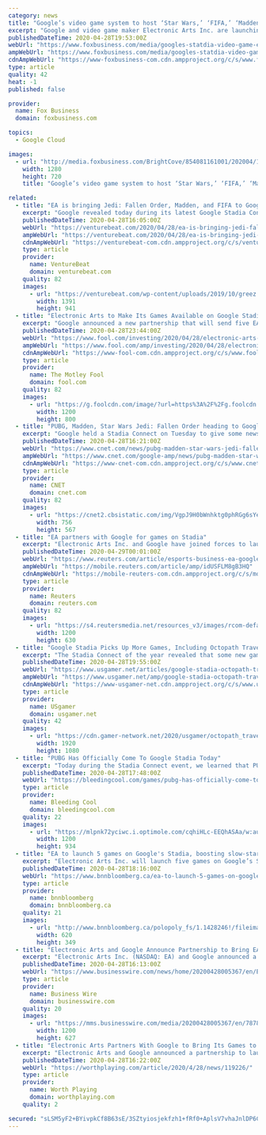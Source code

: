 ```yaml
---
category: news
title: "Google’s video game system to host ‘Star Wars,’ ‘FIFA,’ ‘Madden NFL’"
excerpt: "Google and video game maker Electronic Arts Inc. are launching five games on its cloud-based gaming platform Stadia. The system will feature EA’s hit “Star Wars Jedi: Fallen Order” by the end of the year."
publishedDateTime: 2020-04-28T19:53:00Z
webUrl: "https://www.foxbusiness.com/media/googles-statdia-video-game-electronic-arts"
ampWebUrl: "https://www.foxbusiness.com/media/googles-statdia-video-game-electronic-arts.amp"
cdnAmpWebUrl: "https://www-foxbusiness-com.cdn.ampproject.org/c/s/www.foxbusiness.com/media/googles-statdia-video-game-electronic-arts.amp"
type: article
quality: 42
heat: -1
published: false

provider:
  name: Fox Business
  domain: foxbusiness.com

topics:
  - Google Cloud

images:
  - url: "http://media.foxbusiness.com/BrightCove/854081161001/202004/1622/854081161001_6150059874001_6150063548001-vs.jpg"
    width: 1280
    height: 720
    title: "Google’s video game system to host ‘Star Wars,’ ‘FIFA,’ ‘Madden NFL’"

related:
  - title: "EA is bringing Jedi: Fallen Order, Madden, and FIFA to Google Stadia"
    excerpt: "Google revealed today during its latest Google Stadia Connect presentation that Electronic Arts is bringing some big games to the cloud gaming service."
    publishedDateTime: 2020-04-28T16:05:00Z
    webUrl: "https://venturebeat.com/2020/04/28/ea-is-bringing-jedi-fallen-order-madden-and-fifa-to-google-stadia/"
    ampWebUrl: "https://venturebeat.com/2020/04/28/ea-is-bringing-jedi-fallen-order-madden-and-fifa-to-google-stadia/amp/"
    cdnAmpWebUrl: "https://venturebeat-com.cdn.ampproject.org/c/s/venturebeat.com/2020/04/28/ea-is-bringing-jedi-fallen-order-madden-and-fifa-to-google-stadia/amp/"
    type: article
    provider:
      name: VentureBeat
      domain: venturebeat.com
    quality: 82
    images:
      - url: "https://venturebeat.com/wp-content/uploads/2019/10/greez.jpg?fit=1391%2C941&strip=all"
        width: 1391
        height: 941
  - title: "Electronic Arts to Make Its Games Available on Google Stadia"
    excerpt: "Google announced a new partnership that will send five EA games to Google's gaming service, Google Stadia, later this year and into 2021. Google Stadia is a cloud-based subscription service that lets players play a selection of games for a monthly fee."
    publishedDateTime: 2020-04-28T23:44:00Z
    webUrl: "https://www.fool.com/investing/2020/04/28/electronic-arts-partners-with-google-to-make-its-g.aspx"
    ampWebUrl: "https://www.fool.com/amp/investing/2020/04/28/electronic-arts-partners-with-google-to-make-its-g.aspx"
    cdnAmpWebUrl: "https://www-fool-com.cdn.ampproject.org/c/s/www.fool.com/amp/investing/2020/04/28/electronic-arts-partners-with-google-to-make-its-g.aspx"
    type: article
    provider:
      name: The Motley Fool
      domain: fool.com
    quality: 82
    images:
      - url: "https://g.foolcdn.com/image/?url=https%3A%2F%2Fg.foolcdn.com%2Feditorial%2Fimages%2F570119%2Fman-playing-video-games-cloud-streaming.jpg&w=1200&op=resize"
        width: 1200
        height: 800
  - title: "PUBG, Madden, Star Wars Jedi: Fallen Order heading to Google Stadia"
    excerpt: "Google held a Stadia Connect on Tuesday to give some news of what's coming to the cloud-streaming service in 2020. The big reveal was that PlayerUnknown's Battlegrounds, better known as PUBG, is available now for free to Stadia Pro subscribers."
    publishedDateTime: 2020-04-28T16:21:00Z
    webUrl: "https://www.cnet.com/news/pubg-madden-star-wars-jedi-fallen-order-heading-to-google-stadia/"
    ampWebUrl: "https://www.cnet.com/google-amp/news/pubg-madden-star-wars-jedi-fallen-order-heading-to-google-stadia/"
    cdnAmpWebUrl: "https://www-cnet-com.cdn.ampproject.org/c/s/www.cnet.com/google-amp/news/pubg-madden-star-wars-jedi-fallen-order-heading-to-google-stadia/"
    type: article
    provider:
      name: CNET
      domain: cnet.com
    quality: 82
    images:
      - url: "https://cnet2.cbsistatic.com/img/VgpJ9H0bWnhktg0phRGg6sYeLow=/756x567/2020/04/28/6f157de2-cabe-4756-8799-66b36963d469/screen-shot-2020-04-28-at-12-07-50-pm.png"
        width: 756
        height: 567
  - title: "EA partners with Google for games on Stadia"
    excerpt: "Electronic Arts Inc. and Google have joined forces to launch five EA games on Stadia, Google's cloud-based gaming platform, the organizations announced Tuesday."
    publishedDateTime: 2020-04-29T00:01:00Z
    webUrl: "https://www.reuters.com/article/esports-business-ea-google-idUSFLM8gB3HQ"
    ampWebUrl: "https://mobile.reuters.com/article/amp/idUSFLM8gB3HQ"
    cdnAmpWebUrl: "https://mobile-reuters-com.cdn.ampproject.org/c/s/mobile.reuters.com/article/amp/idUSFLM8gB3HQ"
    type: article
    provider:
      name: Reuters
      domain: reuters.com
    quality: 82
    images:
      - url: "https://s4.reutersmedia.net/resources_v3/images/rcom-default.png"
        width: 1200
        height: 630
  - title: "Google Stadia Picks Up More Games, Including Octopath Traveler and PUBG"
    excerpt: "The Stadia Connect of the year revealed that some new games are coming to the platform, though it'll take a while for them all to arrive. Several new games are coming to Google's cloud gaming service,"
    publishedDateTime: 2020-04-28T19:55:00Z
    webUrl: "https://www.usgamer.net/articles/google-stadia-octopath-traveler-pubg-more-games"
    ampWebUrl: "https://www.usgamer.net/amp/google-stadia-octopath-traveler-pubg-more-games"
    cdnAmpWebUrl: "https://www-usgamer-net.cdn.ampproject.org/c/s/www.usgamer.net/amp/google-stadia-octopath-traveler-pubg-more-games"
    type: article
    provider:
      name: USgamer
      domain: usgamer.net
    quality: 42
    images:
      - url: "https://cdn.gamer-network.net/2020/usgamer/octopath_traveler_featured.jpg/EG11/thumbnail/1920x1080/format/jpg/quality/75/google-stadia-octopath-traveler-pubg-more-games.jpg"
        width: 1920
        height: 1080
  - title: "PUBG Has Officially Come To Google Stadia Today"
    excerpt: "Today during the Stadia Connect event, we learned that PUBG has officially come to the platform starting today."
    publishedDateTime: 2020-04-28T17:48:00Z
    webUrl: "https://bleedingcool.com/games/pubg-has-officially-come-to-google-stadia-today/"
    type: article
    provider:
      name: Bleeding Cool
      domain: bleedingcool.com
    quality: 22
    images:
      - url: "https://mlpnk72yciwc.i.optimole.com/cqhiHLc-EEQhASAa/w:auto/h:auto/q:90/https://bleedingcool.com/wp-content/uploads/2020/04/pubg-stadia-promo.jpg"
        width: 1200
        height: 934
  - title: "EA to launch 5 games on Google's Stadia, boosting slow-starting platform"
    excerpt: "Electronic Arts Inc. will launch five games on Google’s Stadia, providing a vote of confidence for a platform that’s been slow to catch on."
    publishedDateTime: 2020-04-28T18:16:00Z
    webUrl: "https://www.bnnbloomberg.ca/ea-to-launch-5-games-on-google-s-stadia-boosting-slow-starting-platform-1.1428245"
    type: article
    provider:
      name: bnnbloomberg
      domain: bnnbloomberg.ca
    quality: 21
    images:
      - url: "http://www.bnnbloomberg.ca/polopoly_fs/1.1428246!/fileimage/httpImage/image.jpg_gen/derivatives/landscape_620/the-google-stadia-gaming-controller-photographer-david-paul-morris-bloomberg.jpg"
        width: 620
        height: 349
  - title: "Electronic Arts and Google Announce Partnership to Bring EA Games to Stadia"
    excerpt: "Electronic Arts Inc. (NASDAQ: EA) and Google announced a partnership to launch five EA games on Stadia - Google’s cloud-based gaming platform."
    publishedDateTime: 2020-04-28T16:13:00Z
    webUrl: "https://www.businesswire.com/news/home/20200428005367/en/Electronic-Arts-Google-Announce-Partnership-Bring-EA"
    type: article
    provider:
      name: Business Wire
      domain: businesswire.com
    quality: 20
    images:
      - url: "https://mms.businesswire.com/media/20200428005367/en/787865/23/StadiaLogo.jpg"
        width: 1200
        height: 627
  - title: "Electronic Arts Partners With Google to Bring Its Games to Stadia"
    excerpt: "Electronic Arts and Google announced a partnership to launch five EA games on Stadia - Google’s cloud-based gaming platform. Cloud is opening up exciting new possibilities for play,” said Andrew Wilson, CEO of Electronic Arts. “In partnering with Google Stadia, we have an opportunity to deliver some creative and innovative game ..."
    publishedDateTime: 2020-04-28T16:22:00Z
    webUrl: "https://worthplaying.com/article/2020/4/28/news/119226/"
    type: article
    provider:
      name: Worth Playing
      domain: worthplaying.com
    quality: 2

secured: "sLSM5yF2+BYivpkCf8B63sE/3SZtyiosjekfzh1+fRf0+AplsV7vhaJnlDP6CsX4Y9ksDuysH+GaK3DK028Dg6E2VeclRlcMWo8lRX3LEZHnWC9xT6UKpmp2XwJNS/uoaww2a4JHSZFYZIVAhN52poQNdfdXU1sljSG4DCCQiGa43jrrFAqNu+sOSSojrnZCd6IanEp5GpeVGJZOVvZSUfj3Wi3wRgPJ9KFvYUBMjZHVtAFeYhXx5YYDn5Y2/FaCT52oKDO4akI6pvGd2cpVw3afGcrJeQ1fYjGHmRvCP+SRve/HBwNWq6HwNTOtk1uWgj+wjXxeS84QB/rXVaW86GXxl/AF2YXL4FC5MSn6mUon3rWJspRVQ7ydUg/ESrYSOE+TkKDtSiOmDJ1s4z2Za+3vKJdSARa6Ecs5crle1Fasj+cWKoclm05ZzJnht/9sFJUnZSNSqNzsoee8XhXJg9Q+XH1+WNPNKT6b9gtcUVs=;pjRgqMPKLPMECDqvzBLABw=="
---
```


